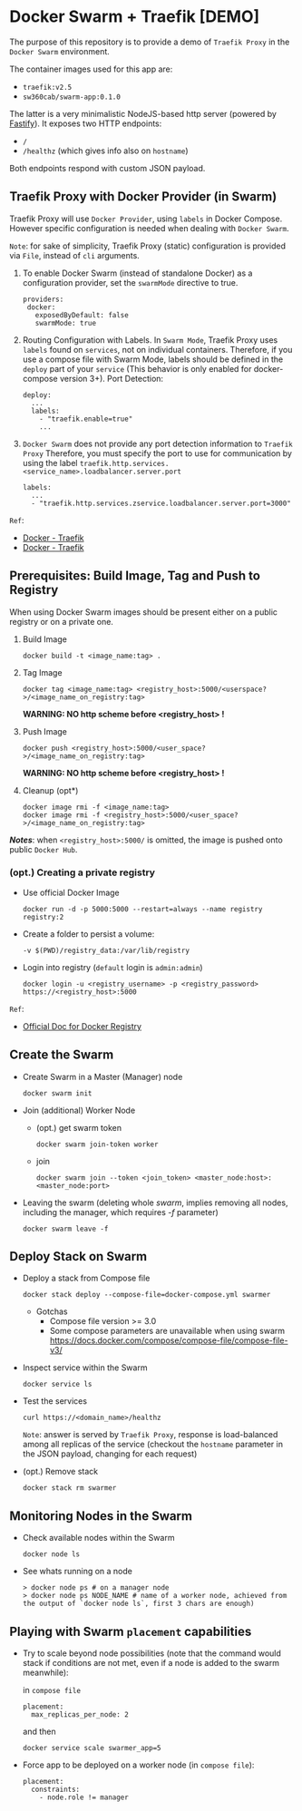 # Docker Swarm + Traefik [DEMO]

The purpose of this repository is to provide a demo of `Traefik Proxy` in the `Docker Swarm` environment.

The container images used for this app are:

- `traefik:v2.5`
- `sw360cab/swarm-app:0.1.0`

The latter is a very minimalistic NodeJS-based http server (powered by [Fastify](https://www.fastify.io/ "Fastify, Fast and low overhead web framework, for Node.js")).
It exposes two HTTP endpoints:

- `/`
- `/healthz` (which gives info also on `hostname`)

Both endpoints respond with custom JSON payload.

## Traefik Proxy with Docker Provider (in Swarm)

Traefik Proxy will use `Docker Provider`, using `labels` in Docker Compose.
However specific configuration is needed when dealing with `Docker Swarm`.

`Note`: for sake of simplicity, Traefik Proxy (static) configuration is provided via `File`, instead of `cli` arguments.

1. To enable Docker Swarm (instead of standalone Docker) as a configuration provider, set the `swarmMode` directive to true.

       providers:
        docker:
          exposedByDefault: false
          swarmMode: true

2. Routing Configuration with Labels. In `Swarm Mode`, Traefik Proxy uses `labels` found on `services`, not on individual containers.
Therefore, if you use a compose file with Swarm Mode, labels should be defined in the `deploy` part of your `service` (This behavior is only enabled for docker-compose version 3+).
Port Detection:

       deploy:
         ...
         labels:
           - "traefik.enable=true"
           ...

3. `Docker Swarm` does not provide any port detection information to `Traefik Proxy`
Therefore, you must specify the port to use for communication by using the label `traefik.http.services.<service_name>.loadbalancer.server.port`

       labels:
         ...
         - "traefik.http.services.zservice.loadbalancer.server.port=3000"

`Ref`:

- [Docker - Traefik](https://doc.traefik.io/traefik/providers/docker/#docker-swarm-mode "Docker - Traefik")
- [Docker - Traefik](https://doc.traefik.io/traefik/routing/providers/docker/#port "Docker - Traefik")

## Prerequisites: Build Image, Tag and Push to Registry

When using Docker Swarm images should be present either on a public registry or on a private one.

1. Build Image

       docker build -t <image_name:tag> .

2. Tag Image

       docker tag <image_name:tag> <registry_host>:5000/<userspace?>/<image_name_on_registry:tag>

    **WARNING: NO http scheme before <registry_host> !**

3. Push Image

       docker push <registry_host>:5000/<user_space?>/<image_name_on_registry:tag>

    **WARNING: NO http scheme before <registry_host> !**

4. Cleanup (opt*)

       docker image rmi -f <image_name:tag>
       docker image rmi -f <registry_host>:5000/<user_space?>/<image_name_on_registry:tag>

***Notes***: when `<registry_host>:5000/` is omitted, the image is pushed onto public `Docker Hub`.

### (opt.) Creating a private registry

- Use official Docker Image

      docker run -d -p 5000:5000 --restart=always --name registry registry:2

- Create a folder to persist a volume:

      -v $(PWD)/registry_data:/var/lib/registry

- Login into registry (`default` login is `admin:admin`)

      docker login -u <registry_username> -p <registry_password>  https://<registry_host>:5000

`Ref`:

- [Official Doc for  Docker Registry](https://docs.docker.com/registry/deploying/#copy-an-image-from-docker-hub-to-your-registry)

## Create the Swarm

- Create Swarm in a Master (Manager) node

      docker swarm init

- Join (additional) Worker Node
  - (opt.) get swarm token

        docker swarm join-token worker

  - join

        docker swarm join --token <join_token> <master_node:host>:<master_node:port>

- Leaving the swarm (deleting whole _swarm_, implies removing all nodes, including the manager, which requires _-f_ parameter)

      docker swarm leave -f

## Deploy Stack on Swarm

- Deploy a stack from Compose file

      docker stack deploy --compose-file=docker-compose.yml swarmer

  - Gotchas
    - Compose file version >= 3.0
    - Some compose parameters are unavailable when using swarm <https://docs.docker.com/compose/compose-file/compose-file-v3/>

- Inspect service within the Swarm

      docker service ls

- Test the services

      curl https://<domain_name>/healthz

  `Note`: answer is served by `Traefik Proxy`, response is load-balanced among all replicas of the service (checkout the `hostname` parameter in the JSON payload, changing for each request)

- (opt.) Remove stack

      docker stack rm swarmer

## Monitoring Nodes in the Swarm

- Check available nodes within the Swarm

      docker node ls

- See whats running on a node

      > docker node ps # on a manager node
      > docker node ps NODE_NAME # name of a worker node, achieved from the output of `docker node ls`, first 3 chars are enough)

## Playing with Swarm `placement` capabilities

- Try to scale beyond node possibilities (note that the command would stack if conditions are not met, even if a node is added to the swarm meanwhile):

    in `compose file`

      placement:
        max_replicas_per_node: 2

    and then

      docker service scale swarmer_app=5

- Force app to be deployed on a worker node (in `compose file`):

      placement:
        constraints:
          - node.role != manager
